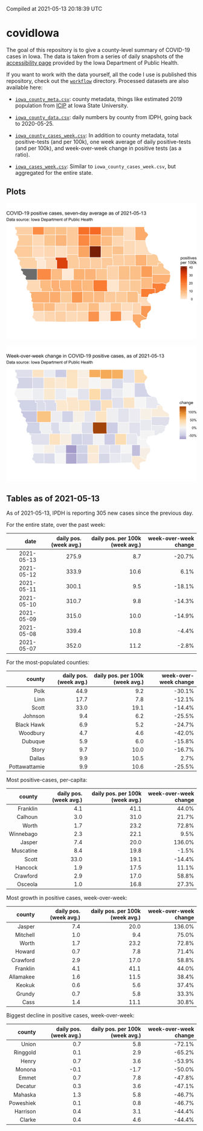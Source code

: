 Compiled at 2021-05-13 20:18:39 UTC

<!-- README.md is generated from README.Rmd. Please edit that file -->

# covidIowa

<!-- badges: start -->

<!-- badges: end -->

The goal of this repository is to give a county-level summary of
COVID-19 cases in Iowa. The data is taken from a series of daily
snapshots of the [accessibility
page](https://coronavirus.iowa.gov/pages/access) provided by the Iowa
Department of Public Health.

If you want to work with the data yourself, all the code I use is
published this repository, check out the [`workflow`](workflow)
directory. Processed datasets are also available here:

  - [`iowa_county_meta.csv`](https://raw.githubusercontent.com/ijlyttle/covidIowa/master/workflow/data/99-publish/iowa_county_meta.csv):
    county metadata, things like estimated 2019 population from
    [ICIP](https://www.icip.iastate.edu/tables/population/counties-estimates)
    at Iowa State University.

  - [`iowa_county_data.csv`](https://raw.githubusercontent.com/ijlyttle/covidIowa/master/workflow/data/99-publish/iowa_county_data.csv):
    daily numbers by county from IDPH, going back to 2020-05-25.

  - [`iowa_county_cases_week.csv`](https://raw.githubusercontent.com/ijlyttle/covidIowa/master/workflow/data/99-publish/iowa_county_data.csv):
    In addition to county metadata, total positive-tests (and per 100k),
    one week average of daily positive-tests (and per 100k), and
    week-over-week change in positive tests (as a ratio).

  - [`iowa_cases_week.csv`](https://raw.githubusercontent.com/ijlyttle/covidIowa/master/workflow/data/99-publish/iowa_cases_week.csv):
    Similar to `iowa_county_cases_week.csv`, but aggregated for the
    entire state.

## Plots

![](workflow/data/99-publish/iowa_cases.png)

![](workflow/data/99-publish/iowa_change.png)

## Tables as of 2021-05-13

As of 2021-05-13, IPDH is reporting 305 new cases since the previous
day.

For the entire state, over the past week:

|       date | daily pos. (week avg.) | daily pos. per 100k (week avg.) | week-over-week change |
| ---------: | ---------------------: | ------------------------------: | --------------------: |
| 2021-05-13 |                  275.9 |                             8.7 |               \-20.7% |
| 2021-05-12 |                  333.9 |                            10.6 |                  6.1% |
| 2021-05-11 |                  300.1 |                             9.5 |               \-18.1% |
| 2021-05-10 |                  310.7 |                             9.8 |               \-14.3% |
| 2021-05-09 |                  315.0 |                            10.0 |               \-14.9% |
| 2021-05-08 |                  339.4 |                            10.8 |                \-4.4% |
| 2021-05-07 |                  352.0 |                            11.2 |                \-2.8% |

For the most-populated counties:

|        county | daily pos. (week avg.) | daily pos. per 100k (week avg.) | week-over-week change |
| ------------: | ---------------------: | ------------------------------: | --------------------: |
|          Polk |                   44.9 |                             9.2 |               \-30.1% |
|          Linn |                   17.7 |                             7.8 |               \-12.1% |
|         Scott |                   33.0 |                            19.1 |               \-14.4% |
|       Johnson |                    9.4 |                             6.2 |               \-25.5% |
|    Black Hawk |                    6.9 |                             5.2 |               \-24.7% |
|      Woodbury |                    4.7 |                             4.6 |               \-42.0% |
|       Dubuque |                    5.9 |                             6.0 |               \-15.8% |
|         Story |                    9.7 |                            10.0 |               \-16.7% |
|        Dallas |                    9.9 |                            10.5 |                  2.7% |
| Pottawattamie |                    9.9 |                            10.6 |               \-25.5% |

Most positive-cases, per-capita:

|    county | daily pos. (week avg.) | daily pos. per 100k (week avg.) | week-over-week change |
| --------: | ---------------------: | ------------------------------: | --------------------: |
|  Franklin |                    4.1 |                            41.1 |                 44.0% |
|   Calhoun |                    3.0 |                            31.0 |                 21.7% |
|     Worth |                    1.7 |                            23.2 |                 72.8% |
| Winnebago |                    2.3 |                            22.1 |                  9.5% |
|    Jasper |                    7.4 |                            20.0 |                136.0% |
| Muscatine |                    8.4 |                            19.8 |                \-1.5% |
|     Scott |                   33.0 |                            19.1 |               \-14.4% |
|   Hancock |                    1.9 |                            17.5 |                 11.1% |
|  Crawford |                    2.9 |                            17.0 |                 58.8% |
|   Osceola |                    1.0 |                            16.8 |                 27.3% |

Most growth in positive cases, week-over-week:

|    county | daily pos. (week avg.) | daily pos. per 100k (week avg.) | week-over-week change |
| --------: | ---------------------: | ------------------------------: | --------------------: |
|    Jasper |                    7.4 |                            20.0 |                136.0% |
|  Mitchell |                    1.0 |                             9.4 |                 75.0% |
|     Worth |                    1.7 |                            23.2 |                 72.8% |
|    Howard |                    0.7 |                             7.8 |                 71.4% |
|  Crawford |                    2.9 |                            17.0 |                 58.8% |
|  Franklin |                    4.1 |                            41.1 |                 44.0% |
| Allamakee |                    1.6 |                            11.5 |                 38.4% |
|    Keokuk |                    0.6 |                             5.6 |                 37.4% |
|    Grundy |                    0.7 |                             5.8 |                 33.3% |
|      Cass |                    1.4 |                            11.1 |                 30.8% |

Biggest decline in positive cases, week-over-week:

|    county | daily pos. (week avg.) | daily pos. per 100k (week avg.) | week-over-week change |
| --------: | ---------------------: | ------------------------------: | --------------------: |
|     Union |                    0.7 |                             5.8 |               \-72.1% |
|  Ringgold |                    0.1 |                             2.9 |               \-65.2% |
|     Henry |                    0.7 |                             3.6 |               \-53.9% |
|    Monona |                  \-0.1 |                           \-1.7 |               \-50.0% |
|     Emmet |                    0.7 |                             7.8 |               \-47.8% |
|   Decatur |                    0.3 |                             3.6 |               \-47.1% |
|   Mahaska |                    1.3 |                             5.8 |               \-46.7% |
| Poweshiek |                    0.1 |                             0.8 |               \-46.7% |
|  Harrison |                    0.4 |                             3.1 |               \-44.4% |
|    Clarke |                    0.4 |                             4.6 |               \-44.4% |
